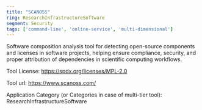 ```yaml
---
title: "SCANOSS"
ring: ResearchInfrastructureSoftware
segment: Security
tags: ['command-line', 'online-service', 'multi-dimensional']
---
```

Software composition analysis tool for detecting open-source components and licenses in software projects, helping ensure compliance, security, and proper attribution of dependencies in scientific computing workflows.

Tool License: https://spdx.org/licenses/MPL-2.0

Tool url: https://www.scanoss.com/

Application Category (or Categories in case of multi-tier tool): ResearchInfrastructureSoftware
